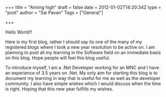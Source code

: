 +++
title = "Aiming high"
draft = false
date = 2012-01-02T14:20:34Z
type = "post"
author = "Sai Pavan"
Tags = ["General"]

+++

Hello World!!

Here is my first blog, rather I should say its one of the many of my registered blogs where I took a new year resolution to be active on. I am planning to post all my learning in the Software field on an immediate basis on this blog. Hope people will feel this blog useful.

To introduce myself, I am a .Net Developer working for an MNC and I have an experience of 3.5 years on .Net. My only aim for starting this blog is to document my learning in way that is useful for me as well as the developer community. I also have simple wishes which I would discuss when the time is right. Hoping that this new year fulfills my wishes.